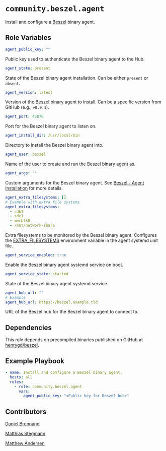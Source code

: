 # `community.beszel.agent`

Install and configure a [Beszel](https://github.com/henrygd/beszel) binary agent.

## Role Variables

```yaml
agent_public_key: ""
```

Public key used to authenticate the Beszel binary agent to the Hub.

```yaml
agent_state: present
```

State of the Beszel binary agent installation. Can be either `present` or `absent`.

```yaml
agent_version: latest
```

Version of the Beszel binary agent to install. Can be a specific version from GitHub (e.g., `v0.9.1`).

```yaml
agent_port: 45876
```

Port for the Beszel binary agent to listen on.

```yaml
agent_install_dir: /usr/local/bin
```

Directory to install the Beszel binary agent into.

```yaml
agent_user: beszel
```

Name of the user to create and run the Beszel binary agent as.

```yaml
agent_args: ""
```

Custom arguments for the Beszel binary agent. See [Beszel - Agent Installation](https://beszel.dev/guide/agent-installation) for more details.

```yaml
agent_extra_filesystems: []
# Example with extra file systems
agent_extra_filesystems:
  - sdb1
  - sdc1
  - mmcblk0
  - /mnt/network-share
```

Extra filesystems to be monitored by the Beszel binary agent. Configures the [EXTRA_FILESYSTEMS](https://beszel.dev/guide/additional-disks#binary-agent) environment variable in the agent systemd unit file.

```yaml
agent_service_enabled: true
```

Enable the Beszel binary agent systemd service on boot.

```yaml
agent_service_state: started
```

State of the Beszel binary agent systemd service.

```yaml
agent_hub_url: ""
# Example
agent_hub_url: https://beszel.example.tld
```

URL of the Beszel hub for the Beszel binary agent to connect to.

## Dependencies

This role depends on precompiled binaries published on GitHub at [henrygd/beszel](https://github.com/henrygd/beszel/releases).

## Example Playbook

```yaml
- name: Install and configure a Beszel binary agent.
  hosts: all
  roles:
    - role: community.beszel.agent
      vars:
        agent_public_key: "<Public key for Beszel hub>"
```

## Contributors

[Daniel Brennand](https://github.com/dbrennand)

[Matthias Stegmann](https://github.com/stegmatze)

[Matthew Andersen](https://github.com/crzykidd)
